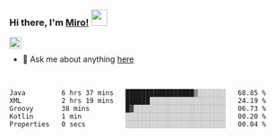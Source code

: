 ### Hi there, I'm [Miro!](https://castariva18.github.io/)  <img src="https://github.com/TheDudeThatCode/TheDudeThatCode/blob/master/Assets/Hi.gif" width="29px">

<a href="https://discord.gg/bhPzjwR">
  <img align="left" alt="Clown Discord" width="21px" src="https://cdn4.iconfinder.com/data/icons/logos-and-brands/512/91_Discord_logo_logos-512.png" />
</a>

<br />

- 💬 Ask me about anything [here](https://github.com/castariva18/castariva18/issues)

<br />

<!--START_SECTION:waka-->
```text
Java         6 hrs 37 mins   █████████████████▒░░░░░░░   68.85 % 
XML          2 hrs 19 mins   ██████░░░░░░░░░░░░░░░░░░░   24.19 % 
Groovy       38 mins         █▓░░░░░░░░░░░░░░░░░░░░░░░   06.73 % 
Kotlin       1 min           ░░░░░░░░░░░░░░░░░░░░░░░░░   00.20 % 
Properties   0 secs          ░░░░░░░░░░░░░░░░░░░░░░░░░   00.04 % 
```
<!--END_SECTION:waka-->
